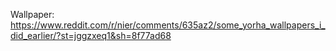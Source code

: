 Wallpaper: https://www.reddit.com/r/nier/comments/635az2/some_yorha_wallpapers_i_did_earlier/?st=jggzxeq1&sh=8f77ad68
